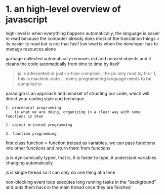 # 1. an high-level overview of javascript

high-level is when everything happens automatically, the language is easier to read because the computer already does most of the translation things > its easier to read but is not that fast!
low level is when the developer has to manage resources alone

garbage collected automatically removes old and unused objects and it cleans the code automatically from time to time by itself

> js is interpreted or just-in-time compiled..
> the pc only read by 0 or 1, this is machine code
> ... every programming language needs to be compiled or

paradigm is an approach and mindset of structing our code, which will direct your coding style and technique.

    1. procedural programming
        is what we are doing, organizing in a clear way with some functions in btwn

    2. object oriented programming

    3. function programming

first class function > function tretead as variables. we can pass functions into other functions and return them from functions

js is dynicamically typed, that is, it is faster to type, it understant variables changing automatically

js is single thread so it can only do one thing at a time

non-blocking event loop executes long running tasks in the "background" and puts them back in the main thread once they are finished
